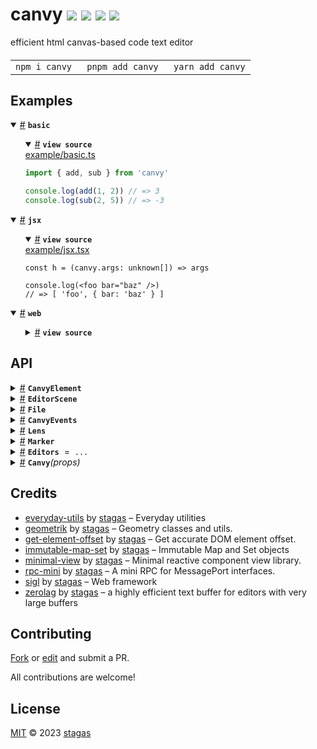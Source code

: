 

<h1>
canvy <a href="https://npmjs.org/package/canvy"><img src="https://img.shields.io/badge/npm-v1.3.0-F00.svg?colorA=000"/></a> <a href="src"><img src="https://img.shields.io/badge/loc-3,057-FFF.svg?colorA=000"/></a> <a href="https://cdn.jsdelivr.net/npm/canvy@1.3.0/dist/canvy.min.js"><img src="https://img.shields.io/badge/brotli-39.8K-333.svg?colorA=000"/></a> <a href="LICENSE"><img src="https://img.shields.io/badge/license-MIT-F0B.svg?colorA=000"/></a>
</h1>

<p></p>

efficient html canvas-based code text editor

<h4>
<table><tr><td title="Triple click to select and copy paste">
<code>npm i canvy </code>
</td><td title="Triple click to select and copy paste">
<code>pnpm add canvy </code>
</td><td title="Triple click to select and copy paste">
<code>yarn add canvy</code>
</td></tr></table>
</h4>

## Examples

<details id="example$basic" title="basic" open><summary><span><a href="#example$basic">#</a></span>  <code><strong>basic</strong></code></summary>  <ul>    <details id="source$basic" title="basic source code" open><summary><span><a href="#source$basic">#</a></span>  <code><strong>view source</strong></code></summary>  <a href="example/basic.ts">example/basic.ts</a>  <p>

```ts
import { add, sub } from 'canvy'

console.log(add(1, 2)) // => 3
console.log(sub(2, 5)) // => -3
```

</p>
</details></ul></details><details id="example$jsx" title="jsx" open><summary><span><a href="#example$jsx">#</a></span>  <code><strong>jsx</strong></code></summary>  <ul>    <details id="source$jsx" title="jsx source code" open><summary><span><a href="#source$jsx">#</a></span>  <code><strong>view source</strong></code></summary>  <a href="example/jsx.tsx">example/jsx.tsx</a>  <p>

```tsx
const h = (canvy.args: unknown[]) => args

console.log(<foo bar="baz" />)
// => [ 'foo', { bar: 'baz' } ]
```

</p>
</details></ul></details><details id="example$web" title="web" open><summary><span><a href="#example$web">#</a></span>  <code><strong>web</strong></code></summary>  <ul>    <details id="source$web" title="web source code" ><summary><span><a href="#source$web">#</a></span>  <code><strong>view source</strong></code></summary>  <a href="example/web.tsx">example/web.tsx</a>  <p>

```tsx
/** @jsxImportSource sigl */
import $ from 'sigl'

import { CanvyElement, EditorScene, File } from 'canvy'

const scene = new EditorScene(document.body)

const Canvy = $.element(CanvyElement)

const canvy = {
  current: null as null | CanvyElement,
}

$.render(
  <Canvy
    ref={canvy}
    scene={scene}
    files={[
      new File({
        value: `\\ hello

\\ world

f()=sin(330);
`,
      }),
    ]}
  />,
  document.body
)

queueMicrotask(() => {
  canvy.current!.$.effect(({ worker }) => {
    worker.postMessage({
      call: 'onmarkers',
      markers: [
        { index: 4, size: 4 },
        { index: 10, size: 3 },
      ],
    })
  })
})
```

</p>
</details></ul></details>


## API

<p>  <details id="CanvyElement$64" title="Class" ><summary><span><a href="#CanvyElement$64">#</a></span>  <code><strong>CanvyElement</strong></code>    </summary>  <a href="src/editor.tsx#L130">src/editor.tsx#L130</a>  <ul>        <p>  <details id="constructor$65" title="Constructor" ><summary><span><a href="#constructor$65">#</a></span>  <code><strong>constructor</strong></code><em>(args)</em>    </summary>  <a href=""></a>  <ul>    <p>  <details id="new CanvyElement$66" title="ConstructorSignature" ><summary><span><a href="#new CanvyElement$66">#</a></span>  <code><strong>new CanvyElement</strong></code><em>()</em>    </summary>    <ul><p><a href="#CanvyElement$64">CanvyElement</a></p>      <p>  <details id="args$67" title="Parameter" ><summary><span><a href="#args$67">#</a></span>  <code><strong>args</strong></code>    </summary>    <ul><p>any  []</p>        </ul></details></p>  </ul></details></p>    </ul></details><details id="$$242" title="Property" ><summary><span><a href="#$$242">#</a></span>  <code><strong>$</strong></code>    </summary>  <a href=""></a>  <ul><p><span>Context</span>&lt;<a href="#CanvyElement$64">CanvyElement</a> &amp; <span>JsxContext</span>&lt;<a href="#CanvyElement$64">CanvyElement</a>&gt; &amp; {<p>    <details id="ctor$246" title="Parameter" ><summary><span><a href="#ctor$246">#</a></span>  <code><strong>ctor</strong></code>    </summary>    <ul><p><a href="#T$189">T</a></p>        </ul></details>  <p><strong></strong>&lt;<span>T</span><span>&nbsp;extends&nbsp;</span>     <span>Class</span>&lt;<a href="#T$189">T</a>&gt;&gt;<em>(ctor)</em>  &nbsp;=&gt;  <ul><span>CleanClass</span>&lt;<a href="#T$189">T</a>&gt;</ul></p>  <details id="ctx$249" title="Parameter" ><summary><span><a href="#ctx$249">#</a></span>  <code><strong>ctx</strong></code>    </summary>    <ul><p><a href="#T$192">T</a></p>        </ul></details>  <p><strong></strong>&lt;<span>T</span>&gt;<em>(ctx)</em>  &nbsp;=&gt;  <ul><span>ElementWrapper</span>&lt;<a href="#T$192">T</a>&gt;</ul></p>  <details id="ctx$252" title="Parameter" ><summary><span><a href="#ctx$252">#</a></span>  <code><strong>ctx</strong></code>    </summary>    <ul><p><a href="#T$195">T</a></p>        </ul></details>  <p><strong></strong>&lt;<span>T</span><span>&nbsp;extends&nbsp;</span>     <span>Reactive</span>&lt;any&gt;&gt;<em>(ctx)</em>  &nbsp;=&gt;  <ul><span>ReactiveWrapper</span>&lt;<a href="#T$195">T</a>&gt;</ul></p></p>} &amp; <span>__module</span> &amp; {<p>  <details id="Boolean$256" title="Property" ><summary><span><a href="#Boolean$256">#</a></span>  <code><strong>Boolean</strong></code>    </summary>  <a href=""></a>  <ul><p>undefined | boolean</p>        </ul></details><details id="Number$255" title="Property" ><summary><span><a href="#Number$255">#</a></span>  <code><strong>Number</strong></code>    </summary>  <a href=""></a>  <ul><p>undefined | number</p>        </ul></details><details id="String$254" title="Property" ><summary><span><a href="#String$254">#</a></span>  <code><strong>String</strong></code>    </summary>  <a href=""></a>  <ul><p>undefined | string</p>        </ul></details></p>}&gt;</p>        </ul></details><details id="_onblur$93" title="Property" ><summary><span><a href="#_onblur$93">#</a></span>  <code><strong>_onblur</strong></code>  <span><span>&nbsp;=&nbsp;</span>  <code>...</code></span>  </summary>  <a href="src/editor.tsx#L183">src/editor.tsx#L183</a>  <ul><p><details id="__type$94" title="Function" ><summary><span><a href="#__type$94">#</a></span>  <em>()</em>    </summary>    <ul>    <p>      <p><strong></strong><em>()</em>  &nbsp;=&gt;  <ul>void</ul></p></p>    </ul></details></p>        </ul></details><details id="_onchange$118" title="Property" ><summary><span><a href="#_onchange$118">#</a></span>  <code><strong>_onchange</strong></code>  <span><span>&nbsp;=&nbsp;</span>  <code>...</code></span>  </summary>  <a href="src/editor.tsx#L236">src/editor.tsx#L236</a>  <ul><p><details id="__type$119" title="Function" ><summary><span><a href="#__type$119">#</a></span>  <em>({ file })</em>    </summary>    <ul>    <p>    {<p>  <details id="file$123" title="Property" ><summary><span><a href="#file$123">#</a></span>  <code><strong>file</strong></code>    </summary>  <a href="src/editor.tsx#L237">src/editor.tsx#L237</a>  <ul><p><a href="#File$13">File</a></p>        </ul></details></p>}  <p><strong></strong><em>({ file })</em>  &nbsp;=&gt;  <ul>void</ul></p></p>    </ul></details></p>        </ul></details><details id="_onedit$112" title="Property" ><summary><span><a href="#_onedit$112">#</a></span>  <code><strong>_onedit</strong></code>  <span><span>&nbsp;=&nbsp;</span>  <code>...</code></span>  </summary>  <a href="src/editor.tsx#L226">src/editor.tsx#L226</a>  <ul><p><details id="__type$113" title="Function" ><summary><span><a href="#__type$113">#</a></span>  <em>({ file })</em>    </summary>    <ul>    <p>    {<p>  <details id="file$117" title="Property" ><summary><span><a href="#file$117">#</a></span>  <code><strong>file</strong></code>    </summary>  <a href="src/editor.tsx#L227">src/editor.tsx#L227</a>  <ul><p><a href="#File$13">File</a></p>        </ul></details></p>}  <p><strong></strong><em>({ file })</em>  &nbsp;=&gt;  <ul>void</ul></p></p>    </ul></details></p>        </ul></details><details id="_onentermarker$142" title="Property" ><summary><span><a href="#_onentermarker$142">#</a></span>  <code><strong>_onentermarker</strong></code>  <span><span>&nbsp;=&nbsp;</span>  <code>...</code></span>  </summary>  <a href="src/editor.tsx#L268">src/editor.tsx#L268</a>  <ul><p><details id="__type$143" title="Function" ><summary><span><a href="#__type$143">#</a></span>  <em>({ marker, markerIndex })</em>    </summary>    <ul>    <p>    {<p>  <details id="marker$148" title="Property" ><summary><span><a href="#marker$148">#</a></span>  <code><strong>marker</strong></code>    </summary>  <a href="src/editor.tsx#L269">src/editor.tsx#L269</a>  <ul><p><a href="#Marker$4">Marker</a></p>        </ul></details><details id="markerIndex$147" title="Property" ><summary><span><a href="#markerIndex$147">#</a></span>  <code><strong>markerIndex</strong></code>    </summary>  <a href="src/editor.tsx#L269">src/editor.tsx#L269</a>  <ul><p>number</p>        </ul></details></p>}  <p><strong></strong><em>({ marker, markerIndex })</em>  &nbsp;=&gt;  <ul>void</ul></p></p>    </ul></details></p>        </ul></details><details id="_onfocus$96" title="Property" ><summary><span><a href="#_onfocus$96">#</a></span>  <code><strong>_onfocus</strong></code>  <span><span>&nbsp;=&nbsp;</span>  <code>...</code></span>  </summary>  <a href="src/editor.tsx#L191">src/editor.tsx#L191</a>  <ul><p><details id="__type$97" title="Function" ><summary><span><a href="#__type$97">#</a></span>  <em>({ id })</em>    </summary>    <ul>    <p>    {<p>  <details id="id$101" title="Property" ><summary><span><a href="#id$101">#</a></span>  <code><strong>id</strong></code>    </summary>  <a href="src/editor.tsx#L192">src/editor.tsx#L192</a>  <ul><p>string</p>        </ul></details></p>}  <p><strong></strong><em>({ id })</em>  &nbsp;=&gt;  <ul>void</ul></p></p>    </ul></details></p>        </ul></details><details id="_onfontsize$124" title="Property" ><summary><span><a href="#_onfontsize$124">#</a></span>  <code><strong>_onfontsize</strong></code>  <span><span>&nbsp;=&nbsp;</span>  <code>...</code></span>  </summary>  <a href="src/editor.tsx#L246">src/editor.tsx#L246</a>  <ul><p><details id="__type$125" title="Function" ><summary><span><a href="#__type$125">#</a></span>  <em>({ fontSize })</em>    </summary>    <ul>    <p>    {<p>  <details id="fontSize$129" title="Property" ><summary><span><a href="#fontSize$129">#</a></span>  <code><strong>fontSize</strong></code>    </summary>  <a href="src/editor.tsx#L247">src/editor.tsx#L247</a>  <ul><p>number</p>        </ul></details></p>}  <p><strong></strong><em>({ fontSize })</em>  &nbsp;=&gt;  <ul>void</ul></p></p>    </ul></details></p>        </ul></details><details id="_onleavemarker$149" title="Property" ><summary><span><a href="#_onleavemarker$149">#</a></span>  <code><strong>_onleavemarker</strong></code>  <span><span>&nbsp;=&nbsp;</span>  <code>...</code></span>  </summary>  <a href="src/editor.tsx#L277">src/editor.tsx#L277</a>  <ul><p><details id="__type$150" title="Function" ><summary><span><a href="#__type$150">#</a></span>  <em>({ marker, markerIndex })</em>    </summary>    <ul>    <p>    {<p>  <details id="marker$154" title="Property" ><summary><span><a href="#marker$154">#</a></span>  <code><strong>marker</strong></code>    </summary>  <a href="src/editor.tsx#L278">src/editor.tsx#L278</a>  <ul><p><a href="#Marker$4">Marker</a></p>        </ul></details><details id="markerIndex$155" title="Property" ><summary><span><a href="#markerIndex$155">#</a></span>  <code><strong>markerIndex</strong></code>    </summary>  <a href="src/editor.tsx#L278">src/editor.tsx#L278</a>  <ul><p>number</p>        </ul></details></p>}  <p><strong></strong><em>({ marker, markerIndex })</em>  &nbsp;=&gt;  <ul>void</ul></p></p>    </ul></details></p>        </ul></details><details id="_onresize$102" title="Property" ><summary><span><a href="#_onresize$102">#</a></span>  <code><strong>_onresize</strong></code>  <span><span>&nbsp;=&nbsp;</span>  <code>...</code></span>  </summary>  <a href="src/editor.tsx#L205">src/editor.tsx#L205</a>  <ul><p><details id="__type$103" title="Function" ><summary><span><a href="#__type$103">#</a></span>  <em>(any)</em>    </summary>    <ul>    <p>    any  <p><strong></strong><em>(any)</em>  &nbsp;=&gt;  <ul>void</ul></p></p>    </ul></details></p>        </ul></details><details id="_onselection$106" title="Property" ><summary><span><a href="#_onselection$106">#</a></span>  <code><strong>_onselection</strong></code>  <span><span>&nbsp;=&nbsp;</span>  <code>...</code></span>  </summary>  <a href="src/editor.tsx#L210">src/editor.tsx#L210</a>  <ul><p><details id="__type$107" title="Function" ><summary><span><a href="#__type$107">#</a></span>  <em>({ text })</em>    </summary>    <ul>    <p>    {<p>  <details id="text$111" title="Property" ><summary><span><a href="#text$111">#</a></span>  <code><strong>text</strong></code>    </summary>  <a href="src/editor.tsx#L211">src/editor.tsx#L211</a>  <ul><p>string</p>        </ul></details></p>}  <p><strong></strong><em>({ text })</em>  &nbsp;=&gt;  <ul>void</ul></p></p>    </ul></details></p>        </ul></details><details id="_onsnapshot$131" title="Property" ><summary><span><a href="#_onsnapshot$131">#</a></span>  <code><strong>_onsnapshot</strong></code>  <span><span>&nbsp;=&nbsp;</span>  <code>...</code></span>  </summary>  <a href="src/editor.tsx#L254">src/editor.tsx#L254</a>  <ul><p><details id="__type$132" title="Function" ><summary><span><a href="#__type$132">#</a></span>  <em>(snapshot)</em>    </summary>    <ul>    <p>    <details id="snapshot$134" title="Parameter" ><summary><span><a href="#snapshot$134">#</a></span>  <code><strong>snapshot</strong></code>    </summary>    <ul><p>any</p>        </ul></details>  <p><strong></strong><em>(snapshot)</em>  &nbsp;=&gt;  <ul>void</ul></p></p>    </ul></details></p>        </ul></details><details id="canvas$70" title="Property" ><summary><span><a href="#canvas$70">#</a></span>  <code><strong>canvas</strong></code>    </summary>  <a href="src/editor.tsx#L137">src/editor.tsx#L137</a>  <ul><p><span>HTMLCanvasElement</span></p>        </ul></details><details id="caret$75" title="Property" ><summary><span><a href="#caret$75">#</a></span>  <code><strong>caret</strong></code>    </summary>  <a href="src/editor.tsx#L145">src/editor.tsx#L145</a>  <ul><p>any</p>        </ul></details><details id="computedRect$212" title="Property" ><summary><span><a href="#computedRect$212">#</a></span>  <code><strong>computedRect</strong></code>    </summary>  <a href=""></a>  <ul><p><span>Rect</span></p>        </ul></details><details id="context$257" title="Property" ><summary><span><a href="#context$257">#</a></span>  <code><strong>context</strong></code>    </summary>  <a href=""></a>  <ul><p><span>ContextClass</span>&lt;<a href="#CanvyElement$64">CanvyElement</a> &amp; <span>JsxContext</span>&lt;<a href="#CanvyElement$64">CanvyElement</a>&gt; &amp; {<p>    <details id="ctor$261" title="Parameter" ><summary><span><a href="#ctor$261">#</a></span>  <code><strong>ctor</strong></code>    </summary>    <ul><p><a href="#T$189">T</a></p>        </ul></details>  <p><strong></strong>&lt;<span>T</span><span>&nbsp;extends&nbsp;</span>     <span>Class</span>&lt;<a href="#T$189">T</a>&gt;&gt;<em>(ctor)</em>  &nbsp;=&gt;  <ul><span>CleanClass</span>&lt;<a href="#T$189">T</a>&gt;</ul></p>  <details id="ctx$264" title="Parameter" ><summary><span><a href="#ctx$264">#</a></span>  <code><strong>ctx</strong></code>    </summary>    <ul><p><a href="#T$192">T</a></p>        </ul></details>  <p><strong></strong>&lt;<span>T</span>&gt;<em>(ctx)</em>  &nbsp;=&gt;  <ul><span>ElementWrapper</span>&lt;<a href="#T$192">T</a>&gt;</ul></p>  <details id="ctx$267" title="Parameter" ><summary><span><a href="#ctx$267">#</a></span>  <code><strong>ctx</strong></code>    </summary>    <ul><p><a href="#T$195">T</a></p>        </ul></details>  <p><strong></strong>&lt;<span>T</span><span>&nbsp;extends&nbsp;</span>     <span>Reactive</span>&lt;any&gt;&gt;<em>(ctx)</em>  &nbsp;=&gt;  <ul><span>ReactiveWrapper</span>&lt;<a href="#T$195">T</a>&gt;</ul></p></p>} &amp; <span>__module</span> &amp; {<p>  <details id="Boolean$271" title="Property" ><summary><span><a href="#Boolean$271">#</a></span>  <code><strong>Boolean</strong></code>    </summary>  <a href=""></a>  <ul><p>undefined | boolean</p>        </ul></details><details id="Number$270" title="Property" ><summary><span><a href="#Number$270">#</a></span>  <code><strong>Number</strong></code>    </summary>  <a href=""></a>  <ul><p>undefined | number</p>        </ul></details><details id="String$269" title="Property" ><summary><span><a href="#String$269">#</a></span>  <code><strong>String</strong></code>    </summary>  <a href=""></a>  <ul><p>undefined | string</p>        </ul></details></p>}&gt;</p>        </ul></details><details id="debug$289" title="Property" ><summary><span><a href="#debug$289">#</a></span>  <code><strong>debug</strong></code>    </summary>  <a href=""></a>  <ul><p>boolean</p>        </ul></details><details id="dispatch$214" title="Property" ><summary><span><a href="#dispatch$214">#</a></span>  <code><strong>dispatch</strong></code>    </summary>  <a href=""></a>  <ul><p><span>Dispatch</span>&lt;<details id="__type$215" title="Function" ><summary><span><a href="#__type$215">#</a></span>  <em>(name, detail, init)</em>    </summary>    <ul>    <p>    <details id="name$219" title="Parameter" ><summary><span><a href="#name$219">#</a></span>  <code><strong>name</strong></code>    </summary>    <ul><p><span>Event</span> | <span>Narrow</span>&lt;<a href="#K$217">K</a>, string&gt;</p>        </ul></details><details id="detail$220" title="Parameter" ><summary><span><a href="#detail$220">#</a></span>  <code><strong>detail</strong></code>    </summary>    <ul><p><a href="#E$218">E</a></p>        </ul></details><details id="init$221" title="Parameter" ><summary><span><a href="#init$221">#</a></span>  <code><strong>init</strong></code>    </summary>    <ul><p><span>CustomEventInit</span>&lt;any&gt;</p>        </ul></details>  <p><strong></strong>&lt;<span>K</span>, <span>E</span>&gt;<em>(name, detail, init)</em>  &nbsp;=&gt;  <ul>any</ul></p></p>    </ul></details>&gt;</p>        </ul></details><details id="editor$78" title="Property" ><summary><span><a href="#editor$78">#</a></span>  <code><strong>editor</strong></code>    </summary>  <a href="src/editor.tsx#L149">src/editor.tsx#L149</a>  <ul><p><span>Editor</span></p>        </ul></details><details id="files$83" title="Property" ><summary><span><a href="#files$83">#</a></span>  <code><strong>files</strong></code>  <span><span>&nbsp;=&nbsp;</span>  <code>[]</code></span>  </summary>  <a href="src/editor.tsx#L169">src/editor.tsx#L169</a>  <ul><p><a href="#File$13">File</a>  []</p>        </ul></details><details id="fixed$213" title="Property" ><summary><span><a href="#fixed$213">#</a></span>  <code><strong>fixed</strong></code>    </summary>  <a href=""></a>  <ul><p>boolean</p>        </ul></details><details id="focused$69" title="Property" ><summary><span><a href="#focused$69">#</a></span>  <code><strong>focused</strong></code>  <span><span>&nbsp;=&nbsp;</span>  <code>false</code></span>  </summary>  <a href="src/editor.tsx#L135">src/editor.tsx#L135</a>  <ul><p>boolean</p>        </ul></details><details id="focusedFile$84" title="Property" ><summary><span><a href="#focusedFile$84">#</a></span>  <code><strong>focusedFile</strong></code>  <span><span>&nbsp;=&nbsp;</span>  <code>...</code></span>  </summary>  <a href="src/editor.tsx#L170">src/editor.tsx#L170</a>  <ul><p><a href="#File$13">File</a></p>        </ul></details><details id="font$71" title="Property" ><summary><span><a href="#font$71">#</a></span>  <code><strong>font</strong></code>    </summary>  <a href="src/editor.tsx#L138">src/editor.tsx#L138</a>  <ul><p>string</p>        </ul></details><details id="fontName$72" title="Property" ><summary><span><a href="#fontName$72">#</a></span>  <code><strong>fontName</strong></code>    </summary>  <a href="src/editor.tsx#L139">src/editor.tsx#L139</a>  <ul><p>string</p>        </ul></details><details id="fontSize$68" title="Property" ><summary><span><a href="#fontSize$68">#</a></span>  <code><strong>fontSize</strong></code>  <span><span>&nbsp;=&nbsp;</span>  <code>11</code></span>  </summary>  <a href="src/editor.tsx#L134">src/editor.tsx#L134</a>  <ul><p>number</p>        </ul></details><details id="host$241" title="Property" ><summary><span><a href="#host$241">#</a></span>  <code><strong>host</strong></code>    </summary>  <a href=""></a>  <ul><p><a href="#CanvyElement$64">CanvyElement</a></p>        </ul></details><details id="hoveringMarker$141" title="Property" ><summary><span><a href="#hoveringMarker$141">#</a></span>  <code><strong>hoveringMarker</strong></code>    </summary>  <a href="src/editor.tsx#L266">src/editor.tsx#L266</a>  <ul><p><code>null</code> | <a href="#Marker$4">Marker</a></p>        </ul></details><details id="hoveringMarkerIndex$140" title="Property" ><summary><span><a href="#hoveringMarkerIndex$140">#</a></span>  <code><strong>hoveringMarkerIndex</strong></code>    </summary>  <a href="src/editor.tsx#L265">src/editor.tsx#L265</a>  <ul><p><code>null</code> | number</p>        </ul></details><details id="initialValue$73" title="Property" ><summary><span><a href="#initialValue$73">#</a></span>  <code><strong>initialValue</strong></code>    </summary>  <a href="src/editor.tsx#L141">src/editor.tsx#L141</a>  <ul><p>string</p>        </ul></details><details id="isVisible$80" title="Property" ><summary><span><a href="#isVisible$80">#</a></span>  <code><strong>isVisible</strong></code>  <span><span>&nbsp;=&nbsp;</span>  <code>true</code></span>  </summary>  <a href="src/editor.tsx#L152">src/editor.tsx#L152</a>  <ul><p>boolean</p>        </ul></details><details id="layout$210" title="Property" ><summary><span><a href="#layout$210">#</a></span>  <code><strong>layout</strong></code>    </summary>  <a href=""></a>  <ul><p><span>LayoutMixin</span></p>        </ul></details><details id="layoutRect$211" title="Property" ><summary><span><a href="#layoutRect$211">#</a></span>  <code><strong>layoutRect</strong></code>    </summary>  <a href=""></a>  <ul><p><span>Rect</span></p>        </ul></details><details id="matrix$209" title="Property" ><summary><span><a href="#matrix$209">#</a></span>  <code><strong>matrix</strong></code>    </summary>  <a href=""></a>  <ul><p><span>Matrix</span></p>        </ul></details><details id="onedit$226" title="Property" ><summary><span><a href="#onedit$226">#</a></span>  <code><strong>onedit</strong></code>    </summary>    <ul><p><span>EventHandler</span>&lt;<a href="#CanvyElement$64">CanvyElement</a>, <span>CustomEvent</span>&lt;any&gt;&gt;</p>        </ul></details><details id="onentermarker$227" title="Property" ><summary><span><a href="#onentermarker$227">#</a></span>  <code><strong>onentermarker</strong></code>    </summary>    <ul><p><span>EventHandler</span>&lt;<a href="#CanvyElement$64">CanvyElement</a>, <span>CustomEvent</span>&lt;{<p>  <details id="marker$229" title="Property" ><summary><span><a href="#marker$229">#</a></span>  <code><strong>marker</strong></code>    </summary>  <a href="src/editor.tsx#L124">src/editor.tsx#L124</a>  <ul><p><a href="#Marker$4">Marker</a></p>        </ul></details><details id="markerIndex$230" title="Property" ><summary><span><a href="#markerIndex$230">#</a></span>  <code><strong>markerIndex</strong></code>    </summary>  <a href="src/editor.tsx#L124">src/editor.tsx#L124</a>  <ul><p>number</p>        </ul></details></p>}&gt;&gt;</p>        </ul></details><details id="onevent$237" title="Property" ><summary><span><a href="#onevent$237">#</a></span>  <code><strong>onevent</strong></code>    </summary>    <ul><p><span>EventHandler</span>&lt;<a href="#CanvyElement$64">CanvyElement</a>, <span>CustomEvent</span>&lt;{<p>  <details id="data$240" title="Property" ><summary><span><a href="#data$240">#</a></span>  <code><strong>data</strong></code>    </summary>  <a href="src/editor.tsx#L126">src/editor.tsx#L126</a>  <ul><p>any</p>        </ul></details><details id="name$239" title="Property" ><summary><span><a href="#name$239">#</a></span>  <code><strong>name</strong></code>    </summary>  <a href="src/editor.tsx#L126">src/editor.tsx#L126</a>  <ul><p>string</p>        </ul></details></p>}&gt;&gt;</p>        </ul></details><details id="onleavemarker$231" title="Property" ><summary><span><a href="#onleavemarker$231">#</a></span>  <code><strong>onleavemarker</strong></code>    </summary>    <ul><p><span>EventHandler</span>&lt;<a href="#CanvyElement$64">CanvyElement</a>, <span>CustomEvent</span>&lt;{<p>  <details id="marker$233" title="Property" ><summary><span><a href="#marker$233">#</a></span>  <code><strong>marker</strong></code>    </summary>  <a href="src/editor.tsx#L125">src/editor.tsx#L125</a>  <ul><p><a href="#Marker$4">Marker</a></p>        </ul></details><details id="markerIndex$234" title="Property" ><summary><span><a href="#markerIndex$234">#</a></span>  <code><strong>markerIndex</strong></code>    </summary>  <a href="src/editor.tsx#L125">src/editor.tsx#L125</a>  <ul><p>number</p>        </ul></details></p>}&gt;&gt;</p>        </ul></details><details id="onmounted$235" title="Property" ><summary><span><a href="#onmounted$235">#</a></span>  <code><strong>onmounted</strong></code>    </summary>    <ul><p><span>EventHandler</span>&lt;<a href="#CanvyElement$64">CanvyElement</a>, <span>CustomEvent</span>&lt;any&gt;&gt;</p>        </ul></details><details id="onunmounted$236" title="Property" ><summary><span><a href="#onunmounted$236">#</a></span>  <code><strong>onunmounted</strong></code>    </summary>    <ul><p><span>EventHandler</span>&lt;<a href="#CanvyElement$64">CanvyElement</a>, <span>CustomEvent</span>&lt;any&gt;&gt;</p>        </ul></details><details id="padding$77" title="Property" ><summary><span><a href="#padding$77">#</a></span>  <code><strong>padding</strong></code>  <span><span>&nbsp;=&nbsp;</span>  <code>3</code></span>  </summary>  <a href="src/editor.tsx#L147">src/editor.tsx#L147</a>  <ul><p>number</p>        </ul></details><details id="pixelRatio$79" title="Property" ><summary><span><a href="#pixelRatio$79">#</a></span>  <code><strong>pixelRatio</strong></code>  <span><span>&nbsp;=&nbsp;</span>  <code>window.devicePixelRatio</code></span>  </summary>  <a href="src/editor.tsx#L151">src/editor.tsx#L151</a>  <ul><p>number</p>        </ul></details><details id="pos$208" title="Property" ><summary><span><a href="#pos$208">#</a></span>  <code><strong>pos</strong></code>    </summary>  <a href=""></a>  <ul><p><span>Point</span></p>        </ul></details><details id="preventUnmount$290" title="Property" ><summary><span><a href="#preventUnmount$290">#</a></span>  <code><strong>preventUnmount</strong></code>    </summary>  <a href=""></a>  <ul><p>boolean</p>        </ul></details><details id="ready$85" title="Property" ><summary><span><a href="#ready$85">#</a></span>  <code><strong>ready</strong></code>  <span><span>&nbsp;=&nbsp;</span>  <code>false</code></span>  </summary>  <a href="src/editor.tsx#L172">src/editor.tsx#L172</a>  <ul><p>boolean</p>        </ul></details><details id="rect$205" title="Property" ><summary><span><a href="#rect$205">#</a></span>  <code><strong>rect</strong></code>    </summary>  <a href=""></a>  <ul><p><span>Rect</span></p>        </ul></details><details id="replaceChunk$156" title="Property" ><summary><span><a href="#replaceChunk$156">#</a></span>  <code><strong>replaceChunk</strong></code>  <span><span>&nbsp;=&nbsp;</span>  <code>...</code></span>  </summary>  <a href="src/editor.tsx#L285">src/editor.tsx#L285</a>  <ul><p><details id="__type$157" title="Function" ><summary><span><a href="#__type$157">#</a></span>  <em>({ code, end, markers, start, text })</em>    </summary>    <ul>    <p>    <details id="params$159" title="Parameter" ><summary><span><a href="#params$159">#</a></span>  <code><strong>params</strong></code>    </summary>    <ul><p>{<p>  <details id="code$164" title="Property" ><summary><span><a href="#code$164">#</a></span>  <code><strong>code</strong></code>    </summary>  <a href="src/editor.tsx#L285">src/editor.tsx#L285</a>  <ul><p>string</p>        </ul></details><details id="end$162" title="Property" ><summary><span><a href="#end$162">#</a></span>  <code><strong>end</strong></code>    </summary>  <a href="src/editor.tsx#L285">src/editor.tsx#L285</a>  <ul><p>number</p>        </ul></details><details id="markers$165" title="Property" ><summary><span><a href="#markers$165">#</a></span>  <code><strong>markers</strong></code>    </summary>  <a href="src/editor.tsx#L285">src/editor.tsx#L285</a>  <ul><p><a href="#Marker$4">Marker</a>  []</p>        </ul></details><details id="start$161" title="Property" ><summary><span><a href="#start$161">#</a></span>  <code><strong>start</strong></code>    </summary>  <a href="src/editor.tsx#L285">src/editor.tsx#L285</a>  <ul><p>number</p>        </ul></details><details id="text$163" title="Property" ><summary><span><a href="#text$163">#</a></span>  <code><strong>text</strong></code>    </summary>  <a href="src/editor.tsx#L285">src/editor.tsx#L285</a>  <ul><p>string</p>        </ul></details></p>}</p>        </ul></details>  <p><strong></strong><em>({ code, end, markers, start, text })</em>  &nbsp;=&gt;  <ul>void</ul></p></p>    </ul></details></p>        </ul></details><details id="scale$206" title="Property" ><summary><span><a href="#scale$206">#</a></span>  <code><strong>scale</strong></code>    </summary>  <a href=""></a>  <ul><p>number</p>        </ul></details><details id="scene$76" title="Property" ><summary><span><a href="#scene$76">#</a></span>  <code><strong>scene</strong></code>    </summary>  <a href="src/editor.tsx#L146">src/editor.tsx#L146</a>  <ul><p><a href="#EditorScene$296">EditorScene</a></p>        </ul></details><details id="setFromSnapshot$135" title="Property" ><summary><span><a href="#setFromSnapshot$135">#</a></span>  <code><strong>setFromSnapshot</strong></code>  <span><span>&nbsp;=&nbsp;</span>  <code>...</code></span>  </summary>  <a href="src/editor.tsx#L261">src/editor.tsx#L261</a>  <ul><p><details id="__type$136" title="Function" ><summary><span><a href="#__type$136">#</a></span>  <em>(snapshot, noScroll)</em>    </summary>    <ul>    <p>    <details id="snapshot$138" title="Parameter" ><summary><span><a href="#snapshot$138">#</a></span>  <code><strong>snapshot</strong></code>    </summary>    <ul><p>any</p>        </ul></details><details id="noScroll$139" title="Parameter" ><summary><span><a href="#noScroll$139">#</a></span>  <code><strong>noScroll</strong></code>    </summary>    <ul><p>boolean</p>        </ul></details>  <p><strong></strong><em>(snapshot, noScroll)</em>  &nbsp;=&gt;  <ul>void</ul></p></p>    </ul></details></p>        </ul></details><details id="setLenses$170" title="Property" ><summary><span><a href="#setLenses$170">#</a></span>  <code><strong>setLenses</strong></code>  <span><span>&nbsp;=&nbsp;</span>  <code>...</code></span>  </summary>  <a href="src/editor.tsx#L293">src/editor.tsx#L293</a>  <ul><p><details id="__type$171" title="Function" ><summary><span><a href="#__type$171">#</a></span>  <em>(lenses)</em>    </summary>    <ul>    <p>    <details id="lenses$173" title="Parameter" ><summary><span><a href="#lenses$173">#</a></span>  <code><strong>lenses</strong></code>    </summary>    <ul><p><a href="#Lens$1">Lens</a>  []</p>        </ul></details>  <p><strong></strong><em>(lenses)</em>  &nbsp;=&gt;  <ul>void</ul></p></p>    </ul></details></p>        </ul></details><details id="setMarkers$166" title="Property" ><summary><span><a href="#setMarkers$166">#</a></span>  <code><strong>setMarkers</strong></code>  <span><span>&nbsp;=&nbsp;</span>  <code>...</code></span>  </summary>  <a href="src/editor.tsx#L289">src/editor.tsx#L289</a>  <ul><p><details id="__type$167" title="Function" ><summary><span><a href="#__type$167">#</a></span>  <em>(markers)</em>    </summary>    <ul>    <p>    <details id="markers$169" title="Parameter" ><summary><span><a href="#markers$169">#</a></span>  <code><strong>markers</strong></code>    </summary>    <ul><p><a href="#Marker$4">Marker</a>  []</p>        </ul></details>  <p><strong></strong><em>(markers)</em>  &nbsp;=&gt;  <ul>void</ul></p></p>    </ul></details></p>        </ul></details><details id="setReadableOnly$180" title="Property" ><summary><span><a href="#setReadableOnly$180">#</a></span>  <code><strong>setReadableOnly</strong></code>  <span><span>&nbsp;=&nbsp;</span>  <code>...</code></span>  </summary>  <a href="src/editor.tsx#L305">src/editor.tsx#L305</a>  <ul><p><details id="__type$181" title="Function" ><summary><span><a href="#__type$181">#</a></span>  <em>(readableOnly)</em>    </summary>    <ul>    <p>    <details id="readableOnly$183" title="Parameter" ><summary><span><a href="#readableOnly$183">#</a></span>  <code><strong>readableOnly</strong></code>    </summary>    <ul><p>boolean</p>        </ul></details>  <p><strong></strong><em>(readableOnly)</em>  &nbsp;=&gt;  <ul>void</ul></p></p>    </ul></details></p>        </ul></details><details id="setValue$174" title="Property" ><summary><span><a href="#setValue$174">#</a></span>  <code><strong>setValue</strong></code>  <span><span>&nbsp;=&nbsp;</span>  <code>...</code></span>  </summary>  <a href="src/editor.tsx#L297">src/editor.tsx#L297</a>  <ul><p><details id="__type$175" title="Function" ><summary><span><a href="#__type$175">#</a></span>  <em>(value, clearHistory, scrollToTop)</em>    </summary>    <ul>    <p>    <details id="value$177" title="Parameter" ><summary><span><a href="#value$177">#</a></span>  <code><strong>value</strong></code>    </summary>    <ul><p>string</p>        </ul></details><details id="clearHistory$178" title="Parameter" ><summary><span><a href="#clearHistory$178">#</a></span>  <code><strong>clearHistory</strong></code>    </summary>    <ul><p>boolean</p>        </ul></details><details id="scrollToTop$179" title="Parameter" ><summary><span><a href="#scrollToTop$179">#</a></span>  <code><strong>scrollToTop</strong></code>    </summary>    <ul><p>boolean</p>        </ul></details>  <p><strong></strong><em>(value, clearHistory, scrollToTop)</em>  &nbsp;=&gt;  <ul>void</ul></p></p>    </ul></details></p>        </ul></details><details id="singleComment$74" title="Property" ><summary><span><a href="#singleComment$74">#</a></span>  <code><strong>singleComment</strong></code>  <span><span>&nbsp;=&nbsp;</span>  <code>'//'</code></span>  </summary>  <a href="src/editor.tsx#L143">src/editor.tsx#L143</a>  <ul><p>string</p>        </ul></details><details id="size$207" title="Property" ><summary><span><a href="#size$207">#</a></span>  <code><strong>size</strong></code>    </summary>  <a href=""></a>  <ul><p><span>Point</span></p>        </ul></details><details id="snapshot$130" title="Property" ><summary><span><a href="#snapshot$130">#</a></span>  <code><strong>snapshot</strong></code>    </summary>  <a href="src/editor.tsx#L252">src/editor.tsx#L252</a>  <ul><p>any</p>        </ul></details><details id="value$81" title="Accessor" ><summary><span><a href="#value$81">#</a></span>  <code><strong>value</strong></code>    </summary>  <a href="src/editor.tsx#L154">src/editor.tsx#L154</a>  <ul>        </ul></details><details id="_ondraw$91" title="Method" ><summary><span><a href="#_ondraw$91">#</a></span>  <code><strong>_ondraw</strong></code><em>()</em>    </summary>  <a href="src/editor.tsx#L180">src/editor.tsx#L180</a>  <ul>    <p>      <p><strong>_ondraw</strong><em>()</em>  &nbsp;=&gt;  <ul>void</ul></p></p>    </ul></details><details id="_onready$89" title="Method" ><summary><span><a href="#_onready$89">#</a></span>  <code><strong>_onready</strong></code><em>()</em>    </summary>  <a href="src/editor.tsx#L177">src/editor.tsx#L177</a>  <ul>    <p>      <p><strong>_onready</strong><em>()</em>  &nbsp;=&gt;  <ul>void</ul></p></p>    </ul></details><details id="created$272" title="Method" ><summary><span><a href="#created$272">#</a></span>  <code><strong>created</strong></code><em>(ctx)</em>    </summary>  <a href=""></a>  <ul>    <p>    <details id="ctx$274" title="Parameter" ><summary><span><a href="#ctx$274">#</a></span>  <code><strong>ctx</strong></code>    </summary>    <ul><p><span>Context</span>&lt;<a href="#CanvyElement$64">CanvyElement</a> &amp; <span>JsxContext</span>&lt;<a href="#CanvyElement$64">CanvyElement</a>&gt; &amp; {<p>    <details id="ctor$278" title="Parameter" ><summary><span><a href="#ctor$278">#</a></span>  <code><strong>ctor</strong></code>    </summary>    <ul><p><a href="#T$189">T</a></p>        </ul></details>  <p><strong></strong>&lt;<span>T</span><span>&nbsp;extends&nbsp;</span>     <span>Class</span>&lt;<a href="#T$189">T</a>&gt;&gt;<em>(ctor)</em>  &nbsp;=&gt;  <ul><span>CleanClass</span>&lt;<a href="#T$189">T</a>&gt;</ul></p>  <details id="ctx$281" title="Parameter" ><summary><span><a href="#ctx$281">#</a></span>  <code><strong>ctx</strong></code>    </summary>    <ul><p><a href="#T$192">T</a></p>        </ul></details>  <p><strong></strong>&lt;<span>T</span>&gt;<em>(ctx)</em>  &nbsp;=&gt;  <ul><span>ElementWrapper</span>&lt;<a href="#T$192">T</a>&gt;</ul></p>  <details id="ctx$284" title="Parameter" ><summary><span><a href="#ctx$284">#</a></span>  <code><strong>ctx</strong></code>    </summary>    <ul><p><a href="#T$195">T</a></p>        </ul></details>  <p><strong></strong>&lt;<span>T</span><span>&nbsp;extends&nbsp;</span>     <span>Reactive</span>&lt;any&gt;&gt;<em>(ctx)</em>  &nbsp;=&gt;  <ul><span>ReactiveWrapper</span>&lt;<a href="#T$195">T</a>&gt;</ul></p></p>} &amp; <span>__module</span> &amp; {<p>  <details id="Boolean$288" title="Property" ><summary><span><a href="#Boolean$288">#</a></span>  <code><strong>Boolean</strong></code>    </summary>  <a href=""></a>  <ul><p>undefined | boolean</p>        </ul></details><details id="Number$287" title="Property" ><summary><span><a href="#Number$287">#</a></span>  <code><strong>Number</strong></code>    </summary>  <a href=""></a>  <ul><p>undefined | number</p>        </ul></details><details id="String$286" title="Property" ><summary><span><a href="#String$286">#</a></span>  <code><strong>String</strong></code>    </summary>  <a href=""></a>  <ul><p>undefined | string</p>        </ul></details></p>}&gt;</p>        </ul></details>  <p><strong>created</strong><em>(ctx)</em>  &nbsp;=&gt;  <ul>void</ul></p></p>    </ul></details><details id="handleEvent$201" title="Method" ><summary><span><a href="#handleEvent$201">#</a></span>  <code><strong>handleEvent</strong></code><em>(eventName, data)</em>    </summary>  <a href="src/editor.tsx#L738">src/editor.tsx#L738</a>  <ul>    <p>    <details id="eventName$203" title="Parameter" ><summary><span><a href="#eventName$203">#</a></span>  <code><strong>eventName</strong></code>    </summary>    <ul><p>string</p>        </ul></details><details id="data$204" title="Parameter" ><summary><span><a href="#data$204">#</a></span>  <code><strong>data</strong></code>    </summary>    <ul><p>object</p>        </ul></details>  <p><strong>handleEvent</strong><em>(eventName, data)</em>  &nbsp;=&gt;  <ul>any</ul></p></p>    </ul></details><details id="mounted$184" title="Method" ><summary><span><a href="#mounted$184">#</a></span>  <code><strong>mounted</strong></code><em>($)</em>    </summary>  <a href="src/editor.tsx#L309">src/editor.tsx#L309</a>  <ul>    <p>    <details id="$$186" title="Parameter" ><summary><span><a href="#$$186">#</a></span>  <code><strong>$</strong></code>    </summary>    <ul><p><span>Context</span>&lt;<a href="#CanvyElement$64">CanvyElement</a> &amp; <span>JsxContext</span>&lt;<a href="#CanvyElement$64">CanvyElement</a>&gt; &amp; {<p>    <details id="ctor$190" title="Parameter" ><summary><span><a href="#ctor$190">#</a></span>  <code><strong>ctor</strong></code>    </summary>    <ul><p><a href="#T$189">T</a></p>        </ul></details>  <p><strong></strong>&lt;<span>T</span><span>&nbsp;extends&nbsp;</span>     <span>Class</span>&lt;<a href="#T$189">T</a>&gt;&gt;<em>(ctor)</em>  &nbsp;=&gt;  <ul><span>CleanClass</span>&lt;<a href="#T$189">T</a>&gt;</ul></p>  <details id="ctx$193" title="Parameter" ><summary><span><a href="#ctx$193">#</a></span>  <code><strong>ctx</strong></code>    </summary>    <ul><p><a href="#T$192">T</a></p>        </ul></details>  <p><strong></strong>&lt;<span>T</span>&gt;<em>(ctx)</em>  &nbsp;=&gt;  <ul><span>ElementWrapper</span>&lt;<a href="#T$192">T</a>&gt;</ul></p>  <details id="ctx$196" title="Parameter" ><summary><span><a href="#ctx$196">#</a></span>  <code><strong>ctx</strong></code>    </summary>    <ul><p><a href="#T$195">T</a></p>        </ul></details>  <p><strong></strong>&lt;<span>T</span><span>&nbsp;extends&nbsp;</span>     <span>Reactive</span>&lt;any&gt;&gt;<em>(ctx)</em>  &nbsp;=&gt;  <ul><span>ReactiveWrapper</span>&lt;<a href="#T$195">T</a>&gt;</ul></p></p>} &amp; <span>__module</span> &amp; {<p>  <details id="Boolean$200" title="Property" ><summary><span><a href="#Boolean$200">#</a></span>  <code><strong>Boolean</strong></code>    </summary>  <a href=""></a>  <ul><p>undefined | boolean</p>        </ul></details><details id="Number$199" title="Property" ><summary><span><a href="#Number$199">#</a></span>  <code><strong>Number</strong></code>    </summary>  <a href=""></a>  <ul><p>undefined | number</p>        </ul></details><details id="String$198" title="Property" ><summary><span><a href="#String$198">#</a></span>  <code><strong>String</strong></code>    </summary>  <a href=""></a>  <ul><p>undefined | string</p>        </ul></details></p>}&gt;</p>        </ul></details>  <p><strong>mounted</strong><em>($)</em>  &nbsp;=&gt;  <ul>void</ul></p></p>    </ul></details><details id="on$222" title="Method" ><summary><span><a href="#on$222">#</a></span>  <code><strong>on</strong></code><em>(name)</em>    </summary>  <a href=""></a>  <ul>    <p>    <details id="name$225" title="Parameter" ><summary><span><a href="#name$225">#</a></span>  <code><strong>name</strong></code>    </summary>    <ul><p><a href="#K$224">K</a></p>        </ul></details>  <p><strong>on</strong>&lt;<span>K</span>&gt;<em>(name)</em>  &nbsp;=&gt;  <ul><span>On</span>&lt;<span>Fn</span>&lt;[  <span>EventHandler</span>&lt;<a href="#CanvyElement$64">CanvyElement</a>, <span>LifecycleEvents</span> &amp; <a href="#CanvyEvents$50">CanvyEvents</a>  [<a href="#K$224">K</a>]&gt;  ], <span>Off</span>&gt;&gt;</ul></p></p>    </ul></details><details id="setCaret$86" title="Method" ><summary><span><a href="#setCaret$86">#</a></span>  <code><strong>setCaret</strong></code><em>(any)</em>    </summary>  <a href="src/editor.tsx#L174">src/editor.tsx#L174</a>  <ul>    <p>    any  <p><strong>setCaret</strong><em>(any)</em>  &nbsp;=&gt;  <ul>void</ul></p></p>    </ul></details><details id="toJSON$291" title="Method" ><summary><span><a href="#toJSON$291">#</a></span>  <code><strong>toJSON</strong></code><em>()</em>    </summary>  <a href=""></a>  <ul>    <p>      <p><strong>toJSON</strong><em>()</em>  &nbsp;=&gt;  <ul><span>Pick</span>&lt;<a href="#CanvyElement$64">CanvyElement</a>, keyof     <a href="#CanvyElement$64">CanvyElement</a>&gt;</ul></p></p>    </ul></details></p></ul></details><details id="EditorScene$296" title="Class" ><summary><span><a href="#EditorScene$296">#</a></span>  <code><strong>EditorScene</strong></code>    </summary>  <a href="src/editor-scene.ts#L6">src/editor-scene.ts#L6</a>  <ul>        <p>  <details id="constructor$297" title="Constructor" ><summary><span><a href="#constructor$297">#</a></span>  <code><strong>constructor</strong></code><em>(data)</em>    </summary>  <a href="src/editor-scene.ts#L28">src/editor-scene.ts#L28</a>  <ul>    <p>  <details id="new EditorScene$298" title="ConstructorSignature" ><summary><span><a href="#new EditorScene$298">#</a></span>  <code><strong>new EditorScene</strong></code><em>()</em>    </summary>    <ul><p><a href="#EditorScene$296">EditorScene</a></p>      <p>  <details id="data$299" title="Parameter" ><summary><span><a href="#data$299">#</a></span>  <code><strong>data</strong></code>    </summary>    <ul><p><span>Partial</span>&lt;<a href="#EditorScene$296">EditorScene</a>&gt;</p>        </ul></details></p>  </ul></details></p>    </ul></details><details id="$$337" title="Property" ><summary><span><a href="#$$337">#</a></span>  <code><strong>$</strong></code>    </summary>  <a href=""></a>  <ul><p><span>Context</span>&lt;<a href="#EditorScene$296">EditorScene</a> &amp; {<p>    <details id="ctor$341" title="Parameter" ><summary><span><a href="#ctor$341">#</a></span>  <code><strong>ctor</strong></code>    </summary>    <ul><p><a href="#T$189">T</a></p>        </ul></details>  <p><strong></strong>&lt;<span>T</span><span>&nbsp;extends&nbsp;</span>     <span>Class</span>&lt;<a href="#T$189">T</a>&gt;&gt;<em>(ctor)</em>  &nbsp;=&gt;  <ul><span>CleanClass</span>&lt;<a href="#T$189">T</a>&gt;</ul></p>  <details id="ctx$344" title="Parameter" ><summary><span><a href="#ctx$344">#</a></span>  <code><strong>ctx</strong></code>    </summary>    <ul><p><a href="#T$192">T</a></p>        </ul></details>  <p><strong></strong>&lt;<span>T</span>&gt;<em>(ctx)</em>  &nbsp;=&gt;  <ul><span>ElementWrapper</span>&lt;<a href="#T$192">T</a>&gt;</ul></p>  <details id="ctx$347" title="Parameter" ><summary><span><a href="#ctx$347">#</a></span>  <code><strong>ctx</strong></code>    </summary>    <ul><p><a href="#T$195">T</a></p>        </ul></details>  <p><strong></strong>&lt;<span>T</span><span>&nbsp;extends&nbsp;</span>     <span>Reactive</span>&lt;any&gt;&gt;<em>(ctx)</em>  &nbsp;=&gt;  <ul><span>ReactiveWrapper</span>&lt;<a href="#T$195">T</a>&gt;</ul></p></p>} &amp; <span>__module</span> &amp; {<p>  <details id="Boolean$351" title="Property" ><summary><span><a href="#Boolean$351">#</a></span>  <code><strong>Boolean</strong></code>    </summary>  <a href=""></a>  <ul><p>undefined | boolean</p>        </ul></details><details id="Number$350" title="Property" ><summary><span><a href="#Number$350">#</a></span>  <code><strong>Number</strong></code>    </summary>  <a href=""></a>  <ul><p>undefined | number</p>        </ul></details><details id="String$349" title="Property" ><summary><span><a href="#String$349">#</a></span>  <code><strong>String</strong></code>    </summary>  <a href=""></a>  <ul><p>undefined | string</p>        </ul></details></p>}&gt;</p>        </ul></details><details id="activeEditor$308" title="Property" ><summary><span><a href="#activeEditor$308">#</a></span>  <code><strong>activeEditor</strong></code>    </summary>  <a href="src/editor-scene.ts#L18">src/editor-scene.ts#L18</a>  <ul><p><code>null</code> | <a href="#CanvyElement$64">CanvyElement</a></p>        </ul></details><details id="caret$302" title="Property" ><summary><span><a href="#caret$302">#</a></span>  <code><strong>caret</strong></code>    </summary>  <a href="src/editor-scene.ts#L12">src/editor-scene.ts#L12</a>  <ul><p><code>null</code></p>        </ul></details><details id="context$352" title="Property" ><summary><span><a href="#context$352">#</a></span>  <code><strong>context</strong></code>    </summary>  <a href=""></a>  <ul><p><span>ContextClass</span>&lt;<a href="#EditorScene$296">EditorScene</a> &amp; {<p>    <details id="ctor$356" title="Parameter" ><summary><span><a href="#ctor$356">#</a></span>  <code><strong>ctor</strong></code>    </summary>    <ul><p><a href="#T$189">T</a></p>        </ul></details>  <p><strong></strong>&lt;<span>T</span><span>&nbsp;extends&nbsp;</span>     <span>Class</span>&lt;<a href="#T$189">T</a>&gt;&gt;<em>(ctor)</em>  &nbsp;=&gt;  <ul><span>CleanClass</span>&lt;<a href="#T$189">T</a>&gt;</ul></p>  <details id="ctx$359" title="Parameter" ><summary><span><a href="#ctx$359">#</a></span>  <code><strong>ctx</strong></code>    </summary>    <ul><p><a href="#T$192">T</a></p>        </ul></details>  <p><strong></strong>&lt;<span>T</span>&gt;<em>(ctx)</em>  &nbsp;=&gt;  <ul><span>ElementWrapper</span>&lt;<a href="#T$192">T</a>&gt;</ul></p>  <details id="ctx$362" title="Parameter" ><summary><span><a href="#ctx$362">#</a></span>  <code><strong>ctx</strong></code>    </summary>    <ul><p><a href="#T$195">T</a></p>        </ul></details>  <p><strong></strong>&lt;<span>T</span><span>&nbsp;extends&nbsp;</span>     <span>Reactive</span>&lt;any&gt;&gt;<em>(ctx)</em>  &nbsp;=&gt;  <ul><span>ReactiveWrapper</span>&lt;<a href="#T$195">T</a>&gt;</ul></p></p>} &amp; <span>__module</span> &amp; {<p>  <details id="Boolean$366" title="Property" ><summary><span><a href="#Boolean$366">#</a></span>  <code><strong>Boolean</strong></code>    </summary>  <a href=""></a>  <ul><p>undefined | boolean</p>        </ul></details><details id="Number$365" title="Property" ><summary><span><a href="#Number$365">#</a></span>  <code><strong>Number</strong></code>    </summary>  <a href=""></a>  <ul><p>undefined | number</p>        </ul></details><details id="String$364" title="Property" ><summary><span><a href="#String$364">#</a></span>  <code><strong>String</strong></code>    </summary>  <a href=""></a>  <ul><p>undefined | string</p>        </ul></details></p>}&gt;</p>        </ul></details><details id="editors$301" title="Property" ><summary><span><a href="#editors$301">#</a></span>  <code><strong>editors</strong></code>  <span><span>&nbsp;=&nbsp;</span>  <code>...</code></span>  </summary>  <a href="src/editor-scene.ts#L11">src/editor-scene.ts#L11</a>  <ul><p><span>ImmSet</span>&lt;<a href="#CanvyElement$64">CanvyElement</a>&gt;</p>        </ul></details><details id="fullEditor$309" title="Property" ><summary><span><a href="#fullEditor$309">#</a></span>  <code><strong>fullEditor</strong></code>    </summary>  <a href="src/editor-scene.ts#L19">src/editor-scene.ts#L19</a>  <ul><p><code>null</code> | <a href="#CanvyElement$64">CanvyElement</a></p>        </ul></details><details id="ignoredElements$307" title="Property" ><summary><span><a href="#ignoredElements$307">#</a></span>  <code><strong>ignoredElements</strong></code>  <span><span>&nbsp;=&nbsp;</span>  <code>[]</code></span>  </summary>  <a href="src/editor-scene.ts#L16">src/editor-scene.ts#L16</a>  <ul><p>any  []</p>        </ul></details><details id="isValidTarget$303" title="Property" ><summary><span><a href="#isValidTarget$303">#</a></span>  <code><strong>isValidTarget</strong></code>    </summary>  <a href="src/editor-scene.ts#L14">src/editor-scene.ts#L14</a>  <ul><p><details id="__type$304" title="Function" ><summary><span><a href="#__type$304">#</a></span>  <em>(el)</em>    </summary>    <ul>    <p>    <details id="el$306" title="Parameter" ><summary><span><a href="#el$306">#</a></span>  <code><strong>el</strong></code>    </summary>    <ul><p><span>HTMLElement</span></p>        </ul></details>  <p><strong></strong><em>(el)</em>  &nbsp;=&gt;  <ul>boolean</ul></p></p>    </ul></details></p>        </ul></details><details id="layout$310" title="Property" ><summary><span><a href="#layout$310">#</a></span>  <code><strong>layout</strong></code>    </summary>  <a href="src/editor-scene.ts#L21">src/editor-scene.ts#L21</a>  <ul><p>{<p>  <details id="pos$312" title="Property" ><summary><span><a href="#pos$312">#</a></span>  <code><strong>pos</strong></code>    </summary>  <a href="src/editor-scene.ts#L22">src/editor-scene.ts#L22</a>  <ul><p><span>Point</span></p>        </ul></details><details id="state$314" title="Property" ><summary><span><a href="#state$314">#</a></span>  <code><strong>state</strong></code>    </summary>  <a href="src/editor-scene.ts#L24">src/editor-scene.ts#L24</a>  <ul><p>any</p>        </ul></details><details id="viewFrameNormalRect$313" title="Property" ><summary><span><a href="#viewFrameNormalRect$313">#</a></span>  <code><strong>viewFrameNormalRect</strong></code>    </summary>  <a href="src/editor-scene.ts#L23">src/editor-scene.ts#L23</a>  <ul><p><span>Rect</span></p>        </ul></details><details id="viewMatrix$315" title="Property" ><summary><span><a href="#viewMatrix$315">#</a></span>  <code><strong>viewMatrix</strong></code>    </summary>  <a href="src/editor-scene.ts#L25">src/editor-scene.ts#L25</a>  <ul><p><span>Matrix</span></p>        </ul></details></p>}</p>        </ul></details><details id="selectionText$300" title="Property" ><summary><span><a href="#selectionText$300">#</a></span>  <code><strong>selectionText</strong></code>  <span><span>&nbsp;=&nbsp;</span>  <code>''</code></span>  </summary>  <a href="src/editor-scene.ts#L10">src/editor-scene.ts#L10</a>  <ul><p>string</p>        </ul></details><details id="self$336" title="Property" ><summary><span><a href="#self$336">#</a></span>  <code><strong>self</strong></code>    </summary>  <a href=""></a>  <ul><p><a href="#EditorScene$296">EditorScene</a></p>        </ul></details><details id="created$316" title="Method" ><summary><span><a href="#created$316">#</a></span>  <code><strong>created</strong></code><em>($)</em>    </summary>  <a href="src/editor-scene.ts#L32">src/editor-scene.ts#L32</a>  <ul>    <p>    <details id="$$318" title="Parameter" ><summary><span><a href="#$$318">#</a></span>  <code><strong>$</strong></code>    </summary>    <ul><p><span>Context</span>&lt;<a href="#EditorScene$296">EditorScene</a> &amp; {<p>    <details id="ctor$322" title="Parameter" ><summary><span><a href="#ctor$322">#</a></span>  <code><strong>ctor</strong></code>    </summary>    <ul><p><a href="#T$189">T</a></p>        </ul></details>  <p><strong></strong>&lt;<span>T</span><span>&nbsp;extends&nbsp;</span>     <span>Class</span>&lt;<a href="#T$189">T</a>&gt;&gt;<em>(ctor)</em>  &nbsp;=&gt;  <ul><span>CleanClass</span>&lt;<a href="#T$189">T</a>&gt;</ul></p>  <details id="ctx$325" title="Parameter" ><summary><span><a href="#ctx$325">#</a></span>  <code><strong>ctx</strong></code>    </summary>    <ul><p><a href="#T$192">T</a></p>        </ul></details>  <p><strong></strong>&lt;<span>T</span>&gt;<em>(ctx)</em>  &nbsp;=&gt;  <ul><span>ElementWrapper</span>&lt;<a href="#T$192">T</a>&gt;</ul></p>  <details id="ctx$328" title="Parameter" ><summary><span><a href="#ctx$328">#</a></span>  <code><strong>ctx</strong></code>    </summary>    <ul><p><a href="#T$195">T</a></p>        </ul></details>  <p><strong></strong>&lt;<span>T</span><span>&nbsp;extends&nbsp;</span>     <span>Reactive</span>&lt;any&gt;&gt;<em>(ctx)</em>  &nbsp;=&gt;  <ul><span>ReactiveWrapper</span>&lt;<a href="#T$195">T</a>&gt;</ul></p></p>} &amp; <span>__module</span> &amp; {<p>  <details id="Boolean$332" title="Property" ><summary><span><a href="#Boolean$332">#</a></span>  <code><strong>Boolean</strong></code>    </summary>  <a href=""></a>  <ul><p>undefined | boolean</p>        </ul></details><details id="Number$331" title="Property" ><summary><span><a href="#Number$331">#</a></span>  <code><strong>Number</strong></code>    </summary>  <a href=""></a>  <ul><p>undefined | number</p>        </ul></details><details id="String$330" title="Property" ><summary><span><a href="#String$330">#</a></span>  <code><strong>String</strong></code>    </summary>  <a href=""></a>  <ul><p>undefined | string</p>        </ul></details></p>}&gt;</p>        </ul></details>  <p><strong>created</strong><em>($)</em>  &nbsp;=&gt;  <ul>void</ul></p></p>    </ul></details><details id="destroy$367" title="Method" ><summary><span><a href="#destroy$367">#</a></span>  <code><strong>destroy</strong></code><em>()</em>    </summary>  <a href=""></a>  <ul>    <p>      <p><strong>destroy</strong><em>()</em>  &nbsp;=&gt;  <ul>void</ul></p></p>    </ul></details><details id="register$333" title="Method" ><summary><span><a href="#register$333">#</a></span>  <code><strong>register</strong></code><em>(editor)</em>    </summary>  <a href="src/editor-scene.ts#L346">src/editor-scene.ts#L346</a>  <ul>    <p>    <details id="editor$335" title="Parameter" ><summary><span><a href="#editor$335">#</a></span>  <code><strong>editor</strong></code>    </summary>    <ul><p><a href="#CanvyElement$64">CanvyElement</a></p>        </ul></details>  <p><strong>register</strong><em>(editor)</em>  &nbsp;=&gt;  <ul>void</ul></p></p>    </ul></details><details id="toJSON$369" title="Method" ><summary><span><a href="#toJSON$369">#</a></span>  <code><strong>toJSON</strong></code><em>()</em>    </summary>  <a href=""></a>  <ul>    <p>      <p><strong>toJSON</strong><em>()</em>  &nbsp;=&gt;  <ul><span>Pick</span>&lt;<a href="#EditorScene$296">EditorScene</a>, keyof     <a href="#EditorScene$296">EditorScene</a>&gt;</ul></p></p>    </ul></details></p></ul></details><details id="File$13" title="Class" ><summary><span><a href="#File$13">#</a></span>  <code><strong>File</strong></code>    </summary>  <a href="src/editor.tsx#L33">src/editor.tsx#L33</a>  <ul>        <p>  <details id="constructor$14" title="Constructor" ><summary><span><a href="#constructor$14">#</a></span>  <code><strong>constructor</strong></code><em>(data)</em>    </summary>  <a href="src/editor.tsx#L40">src/editor.tsx#L40</a>  <ul>    <p>  <details id="new File$15" title="ConstructorSignature" ><summary><span><a href="#new File$15">#</a></span>  <code><strong>new File</strong></code><em>()</em>    </summary>    <ul><p><a href="#File$13">File</a></p>      <p>  <details id="data$16" title="Parameter" ><summary><span><a href="#data$16">#</a></span>  <code><strong>data</strong></code>  <span><span>&nbsp;=&nbsp;</span>  <code>{}</code></span>  </summary>    <ul><p><span>Partial</span>&lt;<a href="#File$13">File</a>&gt;</p>        </ul></details></p>  </ul></details></p>    </ul></details><details id="canvy$20" title="Property" ><summary><span><a href="#canvy$20">#</a></span>  <code><strong>canvy</strong></code>    </summary>  <a href="src/editor.tsx#L37">src/editor.tsx#L37</a>  <ul><p><a href="#CanvyElement$64">CanvyElement</a></p>        </ul></details><details id="id$17" title="Property" ><summary><span><a href="#id$17">#</a></span>  <code><strong>id</strong></code>    </summary>  <a href="src/editor.tsx#L34">src/editor.tsx#L34</a>  <ul><p>string</p>        </ul></details><details id="previousId$21" title="Property" ><summary><span><a href="#previousId$21">#</a></span>  <code><strong>previousId</strong></code>    </summary>  <a href="src/editor.tsx#L38">src/editor.tsx#L38</a>  <ul><p>string</p>        </ul></details><details id="title$18" title="Property" ><summary><span><a href="#title$18">#</a></span>  <code><strong>title</strong></code>    </summary>  <a href="src/editor.tsx#L35">src/editor.tsx#L35</a>  <ul><p>string</p>        </ul></details><details id="value$19" title="Property" ><summary><span><a href="#value$19">#</a></span>  <code><strong>value</strong></code>    </summary>  <a href="src/editor.tsx#L36">src/editor.tsx#L36</a>  <ul><p>string</p>        </ul></details><details id="delete$44" title="Method" ><summary><span><a href="#delete$44">#</a></span>  <code><strong>delete</strong></code><em>()</em>    </summary>  <a href="src/editor.tsx#L83">src/editor.tsx#L83</a>  <ul>    <p>      <p><strong>delete</strong><em>()</em>  &nbsp;=&gt;  <ul>void</ul></p></p>    </ul></details><details id="focus$30" title="Method" ><summary><span><a href="#focus$30">#</a></span>  <code><strong>focus</strong></code><em>()</em>    </summary>  <a href="src/editor.tsx#L62">src/editor.tsx#L62</a>  <ul>    <p>      <p><strong>focus</strong><em>()</em>  &nbsp;=&gt;  <ul>void</ul></p></p>    </ul></details><details id="moveDown$48" title="Method" ><summary><span><a href="#moveDown$48">#</a></span>  <code><strong>moveDown</strong></code><em>()</em>    </summary>  <a href="src/editor.tsx#L109">src/editor.tsx#L109</a>  <ul>    <p>      <p><strong>moveDown</strong><em>()</em>  &nbsp;=&gt;  <ul>undefined | <a href="#File$13">File</a>  []</ul></p></p>    </ul></details><details id="moveUp$46" title="Method" ><summary><span><a href="#moveUp$46">#</a></span>  <code><strong>moveUp</strong></code><em>()</em>    </summary>  <a href="src/editor.tsx#L96">src/editor.tsx#L96</a>  <ul>    <p>      <p><strong>moveUp</strong><em>()</em>  &nbsp;=&gt;  <ul>undefined | <a href="#File$13">File</a>  []</ul></p></p>    </ul></details><details id="rename$41" title="Method" ><summary><span><a href="#rename$41">#</a></span>  <code><strong>rename</strong></code><em>(newTitle)</em>    </summary>  <a href="src/editor.tsx#L78">src/editor.tsx#L78</a>  <ul>    <p>    <details id="newTitle$43" title="Parameter" ><summary><span><a href="#newTitle$43">#</a></span>  <code><strong>newTitle</strong></code>    </summary>    <ul><p>string</p>        </ul></details>  <p><strong>rename</strong><em>(newTitle)</em>  &nbsp;=&gt;  <ul>void</ul></p></p>    </ul></details><details id="setColor$32" title="Method" ><summary><span><a href="#setColor$32">#</a></span>  <code><strong>setColor</strong></code><em>(color)</em>    </summary>  <a href="src/editor.tsx#L66">src/editor.tsx#L66</a>  <ul>    <p>    <details id="color$34" title="Parameter" ><summary><span><a href="#color$34">#</a></span>  <code><strong>color</strong></code>    </summary>    <ul><p>string</p>        </ul></details>  <p><strong>setColor</strong><em>(color)</em>  &nbsp;=&gt;  <ul>void</ul></p></p>    </ul></details><details id="setData$35" title="Method" ><summary><span><a href="#setData$35">#</a></span>  <code><strong>setData</strong></code><em>({ id, title })</em>    </summary>  <a href="src/editor.tsx#L70">src/editor.tsx#L70</a>  <ul>    <p>    <details id="data$37" title="Parameter" ><summary><span><a href="#data$37">#</a></span>  <code><strong>data</strong></code>    </summary>    <ul><p>{<p>  <details id="id$39" title="Property" ><summary><span><a href="#id$39">#</a></span>  <code><strong>id</strong></code>    </summary>  <a href="src/editor.tsx#L70">src/editor.tsx#L70</a>  <ul><p>string</p>        </ul></details><details id="title$40" title="Property" ><summary><span><a href="#title$40">#</a></span>  <code><strong>title</strong></code>    </summary>  <a href="src/editor.tsx#L70">src/editor.tsx#L70</a>  <ul><p>string</p>        </ul></details></p>}</p>        </ul></details>  <p><strong>setData</strong><em>({ id, title })</em>  &nbsp;=&gt;  <ul>void</ul></p></p>    </ul></details><details id="toJSON$22" title="Method" ><summary><span><a href="#toJSON$22">#</a></span>  <code><strong>toJSON</strong></code><em>()</em>    </summary>  <a href="src/editor.tsx#L47">src/editor.tsx#L47</a>  <ul>    <p>      <p><strong>toJSON</strong><em>()</em>  &nbsp;=&gt;  <ul>{<p>  <details id="id$25" title="Property" ><summary><span><a href="#id$25">#</a></span>  <code><strong>id</strong></code>  <span><span>&nbsp;=&nbsp;</span>  <code>...</code></span>  </summary>  <a href="src/editor.tsx#L49">src/editor.tsx#L49</a>  <ul><p>string</p>        </ul></details><details id="title$26" title="Property" ><summary><span><a href="#title$26">#</a></span>  <code><strong>title</strong></code>  <span><span>&nbsp;=&nbsp;</span>  <code>...</code></span>  </summary>  <a href="src/editor.tsx#L50">src/editor.tsx#L50</a>  <ul><p>string</p>        </ul></details><details id="value$27" title="Property" ><summary><span><a href="#value$27">#</a></span>  <code><strong>value</strong></code>  <span><span>&nbsp;=&nbsp;</span>  <code>...</code></span>  </summary>  <a href="src/editor.tsx#L51">src/editor.tsx#L51</a>  <ul><p>undefined | string</p>        </ul></details></p>}</ul></p></p>    </ul></details><details id="updateMeta$28" title="Method" ><summary><span><a href="#updateMeta$28">#</a></span>  <code><strong>updateMeta</strong></code><em>()</em>    </summary>  <a href="src/editor.tsx#L55">src/editor.tsx#L55</a>  <ul>    <p>      <p><strong>updateMeta</strong><em>()</em>  &nbsp;=&gt;  <ul>void</ul></p></p>    </ul></details></p></ul></details><details id="CanvyEvents$50" title="Interface" ><summary><span><a href="#CanvyEvents$50">#</a></span>  <code><strong>CanvyEvents</strong></code>    </summary>  <a href="src/editor.tsx#L123">src/editor.tsx#L123</a>  <ul>        <p>  <details id="edit$63" title="Property" ><summary><span><a href="#edit$63">#</a></span>  <code><strong>edit</strong></code>    </summary>  <a href="src/editor.tsx#L127">src/editor.tsx#L127</a>  <ul><p><span>CustomEvent</span>&lt;any&gt;</p>        </ul></details><details id="entermarker$51" title="Property" ><summary><span><a href="#entermarker$51">#</a></span>  <code><strong>entermarker</strong></code>    </summary>  <a href="src/editor.tsx#L124">src/editor.tsx#L124</a>  <ul><p><span>CustomEvent</span>&lt;{<p>  <details id="marker$53" title="Property" ><summary><span><a href="#marker$53">#</a></span>  <code><strong>marker</strong></code>    </summary>  <a href="src/editor.tsx#L124">src/editor.tsx#L124</a>  <ul><p><a href="#Marker$4">Marker</a></p>        </ul></details><details id="markerIndex$54" title="Property" ><summary><span><a href="#markerIndex$54">#</a></span>  <code><strong>markerIndex</strong></code>    </summary>  <a href="src/editor.tsx#L124">src/editor.tsx#L124</a>  <ul><p>number</p>        </ul></details></p>}&gt;</p>        </ul></details><details id="event$59" title="Property" ><summary><span><a href="#event$59">#</a></span>  <code><strong>event</strong></code>    </summary>  <a href="src/editor.tsx#L126">src/editor.tsx#L126</a>  <ul><p><span>CustomEvent</span>&lt;{<p>  <details id="data$62" title="Property" ><summary><span><a href="#data$62">#</a></span>  <code><strong>data</strong></code>    </summary>  <a href="src/editor.tsx#L126">src/editor.tsx#L126</a>  <ul><p>any</p>        </ul></details><details id="name$61" title="Property" ><summary><span><a href="#name$61">#</a></span>  <code><strong>name</strong></code>    </summary>  <a href="src/editor.tsx#L126">src/editor.tsx#L126</a>  <ul><p>string</p>        </ul></details></p>}&gt;</p>        </ul></details><details id="leavemarker$55" title="Property" ><summary><span><a href="#leavemarker$55">#</a></span>  <code><strong>leavemarker</strong></code>    </summary>  <a href="src/editor.tsx#L125">src/editor.tsx#L125</a>  <ul><p><span>CustomEvent</span>&lt;{<p>  <details id="marker$57" title="Property" ><summary><span><a href="#marker$57">#</a></span>  <code><strong>marker</strong></code>    </summary>  <a href="src/editor.tsx#L125">src/editor.tsx#L125</a>  <ul><p><a href="#Marker$4">Marker</a></p>        </ul></details><details id="markerIndex$58" title="Property" ><summary><span><a href="#markerIndex$58">#</a></span>  <code><strong>markerIndex</strong></code>    </summary>  <a href="src/editor.tsx#L125">src/editor.tsx#L125</a>  <ul><p>number</p>        </ul></details></p>}&gt;</p>        </ul></details></p></ul></details><details id="Lens$1" title="Interface" ><summary><span><a href="#Lens$1">#</a></span>  <code><strong>Lens</strong></code>    </summary>  <a href="src/editor.tsx#L4">src/editor.tsx#L4</a>  <ul>        <p>  <details id="line$2" title="Property" ><summary><span><a href="#line$2">#</a></span>  <code><strong>line</strong></code>    </summary>  <a href="src/editor.tsx#L5">src/editor.tsx#L5</a>  <ul><p>number</p>        </ul></details><details id="message$3" title="Property" ><summary><span><a href="#message$3">#</a></span>  <code><strong>message</strong></code>    </summary>  <a href="src/editor.tsx#L6">src/editor.tsx#L6</a>  <ul><p>string</p>        </ul></details></p></ul></details><details id="Marker$4" title="Interface" ><summary><span><a href="#Marker$4">#</a></span>  <code><strong>Marker</strong></code>    </summary>  <a href="src/editor.tsx#L9">src/editor.tsx#L9</a>  <ul>        <p>  <details id="color$9" title="Property" ><summary><span><a href="#color$9">#</a></span>  <code><strong>color</strong></code>    </summary>  <a href="src/editor.tsx#L14">src/editor.tsx#L14</a>  <ul><p>string</p>        </ul></details><details id="hoverColor$10" title="Property" ><summary><span><a href="#hoverColor$10">#</a></span>  <code><strong>hoverColor</strong></code>    </summary>  <a href="src/editor.tsx#L15">src/editor.tsx#L15</a>  <ul><p>string</p>        </ul></details><details id="index$6" title="Property" ><summary><span><a href="#index$6">#</a></span>  <code><strong>index</strong></code>    </summary>  <a href="src/editor.tsx#L11">src/editor.tsx#L11</a>  <ul><p>number</p>        </ul></details><details id="key$5" title="Property" ><summary><span><a href="#key$5">#</a></span>  <code><strong>key</strong></code>    </summary>  <a href="src/editor.tsx#L10">src/editor.tsx#L10</a>  <ul><p>string</p>        </ul></details><details id="kind$8" title="Property" ><summary><span><a href="#kind$8">#</a></span>  <code><strong>kind</strong></code>    </summary>  <a href="src/editor.tsx#L13">src/editor.tsx#L13</a>  <ul><p><code>"param"</code> | <code>"error"</code></p>        </ul></details><details id="message$11" title="Property" ><summary><span><a href="#message$11">#</a></span>  <code><strong>message</strong></code>    </summary>  <a href="src/editor.tsx#L16">src/editor.tsx#L16</a>  <ul><p>string</p>        </ul></details><details id="size$7" title="Property" ><summary><span><a href="#size$7">#</a></span>  <code><strong>size</strong></code>    </summary>  <a href="src/editor.tsx#L12">src/editor.tsx#L12</a>  <ul><p>number</p>        </ul></details></p></ul></details><details id="Editors$12" title="Variable" ><summary><span><a href="#Editors$12">#</a></span>  <code><strong>Editors</strong></code>  <span><span>&nbsp;=&nbsp;</span>  <code>...</code></span>  </summary>  <a href="src/editor.tsx#L31">src/editor.tsx#L31</a>  <ul><p><span>Set</span>&lt;unknown&gt;</p>        </ul></details><details id="Canvy$293" title="Function" ><summary><span><a href="#Canvy$293">#</a></span>  <code><strong>Canvy</strong></code><em>(props)</em>    </summary>  <a href="src/editor.tsx#L757">src/editor.tsx#L757</a>  <ul>    <p>    <details id="props$295" title="Parameter" ><summary><span><a href="#props$295">#</a></span>  <code><strong>props</strong></code>    </summary>    <ul><p><span>ComponentProps</span>&lt;<a href="#CanvyElement$64">CanvyElement</a>, <span>HTMLElement</span>&gt;</p>        </ul></details>  <p><strong>Canvy</strong><em>(props)</em>  &nbsp;=&gt;  <ul><span>VKid</span></ul></p></p>    </ul></details></p>

## Credits
- [everyday-utils](https://npmjs.org/package/everyday-utils) by [stagas](https://github.com/stagas) &ndash; Everyday utilities
- [geometrik](https://npmjs.org/package/geometrik) by [stagas](https://github.com/stagas) &ndash; Geometry classes and utils.
- [get-element-offset](https://npmjs.org/package/get-element-offset) by [stagas](https://github.com/stagas) &ndash; Get accurate DOM element offset.
- [immutable-map-set](https://npmjs.org/package/immutable-map-set) by [stagas](https://github.com/stagas) &ndash; Immutable Map and Set objects
- [minimal-view](https://npmjs.org/package/minimal-view) by [stagas](https://github.com/stagas) &ndash; Minimal reactive component view library.
- [rpc-mini](https://npmjs.org/package/rpc-mini) by [stagas](https://github.com/stagas) &ndash; A mini RPC for MessagePort interfaces.
- [sigl](https://npmjs.org/package/sigl) by [stagas](https://github.com/stagas) &ndash; Web framework
- [zerolag](https://npmjs.org/package/zerolag) by [stagas](https://github.com/stagas) &ndash; a highly efficient text buffer for editors with very large buffers

## Contributing

[Fork](https://github.com/stagas/canvy/fork) or [edit](https://github.dev/stagas/canvy) and submit a PR.

All contributions are welcome!

## License

<a href="LICENSE">MIT</a> &copy; 2023 [stagas](https://github.com/stagas)
